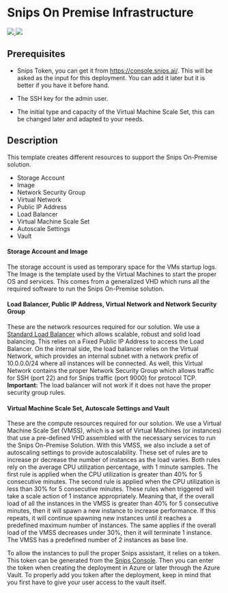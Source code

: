 # Snips On Premise Infrastructure

<a href="https://portal.azure.com/#create/Microsoft.Template/uri/https%3A%2F%2Fraw.githubusercontent.com%2Fchepeftw%2Fazure-quickstart-templates%2Fmaster%2F007-snips-on-premise-template%2Fazuredeploy.json" target="_blank">
    <img src="http://azuredeploy.net/deploybutton.png"/>
</a>
<a href="http://armviz.io/#/?load=https%3A%2F%2Fraw.githubusercontent.com%2Fchepeftw%2Fazure-quickstart-templates%2Fmaster%2F007-snips-on-premise-template%2Fazuredeploy.json" target="_blank">
    <img src="http://armviz.io/visualizebutton.png"/>
</a>

## Prerequisites

- Snips Token, you can get it from https://console.snips.ai/. This will be asked as the input for this deployment. You can add it later but it is better if you have it before hand.

- The SSH key for the admin user.

- The initial type and capacity of the Virtual Machine Scale Set, this can be changed later and adapted to your needs.

## Description

This template creates different resources to support the Snips On-Premise solution.

- Storage Account
- Image
- Network Security Group
- Virtual Network
- Public IP Address
- Load Balancer
- Virtual Machine Scale Set 
- Autoscale Settings
- Vault

#### Storage Account and Image

The storage account is used as temporary space for the VMs startup logs.
The Image is the template used by the Virtual Machines to start the proper OS and services.
This comes from a generalized VHD which runs all the required software to run the Snips On-Premise solution. 

#### Load Balancer, Public IP Address, Virtual Network and Network Security Group

These are the network resources required for our solution. 
We use a [Standard Load Balancer](https://docs.microsoft.com/en-us/azure/load-balancer/load-balancer-standard-overview) which allows scalable, robust and solid load balancing.
This relies on a Fixed Public IP Address to access the Load Balancer.
On the internal side, the load balancer relies on the Virtual Network, which provides an internal subnet with a network prefix of 10.0.0.0/24 where all instances will be connected.
As well, this Virtual Network contains the proper Network Security Group which allows traffic for SSH (port 22) and for Snips traffic (port 9000) for protocol TCP.
**Important:** The load balancer will not work if it does not have the proper security group rules.

#### Virtual Machine Scale Set, Autoscale Settings and Vault

These are the compute resources required for our solution.
We use a Virtual Machine Scale Set (VMSS), which is a set of Virtual Machines (or instances) that use a pre-defined VHD assembled with the necessary services to run the Snips On-Premise Solution.
With this VMSS, we also include a set of autoscaling settings to provide autoscalability.
These set of rules are to increase pr decrease the number of instances as the load varies.
Both rules rely on the average CPU utilization percentage, with 1 minute samples.
The first rule is applied when the CPU utilization is greater than 40% for 5 consecutive minutes.
The second rule is applied when the CPU utilization is less than 30% for 5 consecutive minutes.
These rules when triggered will take a scale action of 1 instance appropriately.
Meaning that, if the overall load of all the instances in the VMSS is greater than 40% for 5 consecutive minutes, then it will spawn a new instance to increase performance.
If this repeats, it will continue spawning new instances until it reaches a predefined maximum number of instances.
The same applies if the overall load of the VMSS decreases under 30%, then it will terminate 1 instance.
The VMSS has a predefined number of 2 instances as base line.

To allow the instances to pull the proper Snips assistant, it relies on a token.
This token can be generated from the [Snips Console](https://console.snips.ai/).
Then you can enter the token when creating the deployment in Azure or later through the Azure Vault.
To properly add you token after the deployment, keep in mind that you first have to give your user access to the vault itself.